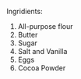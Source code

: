Ingridients: 

1. All-purpose flour
2. Butter 
3. Sugar 
4. Salt and Vanilla 
5. Eggs 
6. Cocoa Powder 